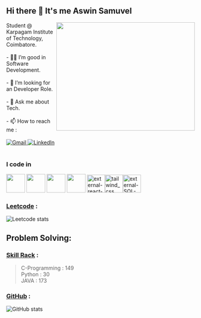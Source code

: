 ## Hi there 👋 It's me Aswin Samuvel

<img align="right" width="370" height="290" src="https://media.licdn.com/dms/image/C5612AQFNN6d_3KqADA/article-cover_image-shrink_600_2000/0/1627132660233?e=2147483647&v=beta&t=fw1Apion3whHAoEbjADZ5sZ30Q3RCM8cTazrptai4bg">
Student @ Karpagam Institute of Technology, Coimbatore.<br/> <br/>                                 
- 👨‍💻 I’m good in Software Development.<br/> <br/>
- 👯 I’m looking for an Developer Role.<br/> <br/>
- 💬 Ask me about Tech.<br/> <br/>
- 📫 How to reach me : <br/> <br/>
   <a href="mailto:aswin42samuel7@gmail.com">
    <img src="https://img.shields.io/badge/Gmail-ff4343?style=for-the-badge&logo=gmail&logoColor=white" alt="Gmail">
  </a>
  <a href="https://www.linkedin.com/in/aswin-cj/">
    <img src="https://img.shields.io/badge/LinkedIn-0077B5?style=for-the-badge&logo=linkedin&logoColor=white" alt="LinkedIn">
  </a>
<br/><br/>

### I code in
<img height="50" width="50" src="https://img.icons8.com/color/48/000000/java-coffee-cup-logo.png" /> <img height="50" width="50" src="https://img.icons8.com/color/48/000000/html-5.png" /> <img height="50" width="50" src="https://img.icons8.com/color/48/000000/css3.png" /> 
<img height="50" width="50" src="https://img.icons8.com/color/48/000000/javascript.png"/>    <img width="48" height="48" src="https://img.icons8.com/external-tal-revivo-color-tal-revivo/48/external-react-a-javascript-library-for-building-user-interfaces-logo-color-tal-revivo.png" alt="external-react-a-javascript-library-for-building-user-interfaces-logo-color-tal-revivo"/><img width="48" height="48" src="https://img.icons8.com/color/48/tailwind_css.png" alt="tailwind_css"/><img width="48" height="48" src="https://img.icons8.com/external-those-icons-lineal-color-those-icons/48/external-SQL-development-files-those-icons-lineal-color-those-icons.png" alt="external-SQL-development-files-those-icons-lineal-color-those-icons"/>


### [Leetcode](https://leetcode.com/u/aswin42samuel7/) :
![Leetcode stats](https://leetcode.card.workers.dev/aswin42samuel7?theme=dark&font=baloo&extension=activity)


## Problem Solving:

### [Skill Rack](https://www.skillrack.com/faces/resume.xhtml?id=373306&key=a0839b6ae5184cece9d32c0a3465a9d0d0121fde) : 
> C-Programming : 149 <br/>
> Python : 30<br/>
> JAVA : 173<br/>



### [GitHub](https://github.com/aswin-dotcom) :
![GitHub stats](https://github-readme-activity-graph.vercel.app/graph?username=aswin-dotcom&bg_color=000000&color=ffffff&line=26a269&point=ffffff&area=true&hide_border=true)





 
